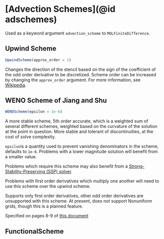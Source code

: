 # [Advection Schemes](@id adschemes)
Used as a keyword argument `advection_scheme` to `MOLFiniteDifference`.

## Upwind Scheme
```julia
UpwindScheme(approx_order = 1)
```
Changes the direction of the stencil based on the sign of the coefficient of the odd order derivative to be discretized. Scheme order can be increased by changing the `approx_order` argument. For more information, see [Wikipedia](https://en.wikipedia.org/wiki/Upwind_scheme).

## WENO Scheme of Jiang and Shu
```julia
WENOScheme(epsilon = 1e-6)
```
A more stable scheme, 5th order accurate, which is a weighted sum of several different schemes, weighted based on the curvature of the solution at the point in question. More stable and tolerant of discontinuities, at the cost of solve complexity.

`epsilon`is a quantity used to prevent vanishing denominators in the scheme, defaults to `1e-6`. Problems with a lower magnitude solution will benefit from a smaller value.

Problems which require this scheme may also benefit from a [Strong-Stability-Preserving (SSP) solver](https://docs.sciml.ai/DiffEqDocs/stable/solvers/ode_solve/#Explicit-Strong-Stability-Preserving-Runge-Kutta-Methods-for-Hyperbolic-PDEs-(Conservation-Laws)).

Problems with first order derivatives which multiply one another will need to use this scheme over the upwind scheme.

Supports only first order derivatives, other odd order derivatives are unsupported with this scheme. At present, does not support Nonuniform grids, though this is a planned feature.

Specified on pages 8-9 of [this document](https://repository.library.brown.edu/studio/item/bdr:297524/PDF/)

## FunctionalScheme